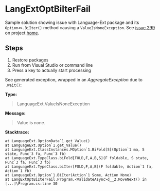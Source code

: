 # LangExtOptBiIterFail
Sample solution showing issue with Language-Ext package and its
`Option<>.BiIter()` method causing a `ValueIsNoneException`.
See [issue 299](https://github.com/louthy/language-ext/issues/299) on project
[home](https://github.com/louthy/language-ext/).

## Steps

1. Restore packages
1. Run from Visual Studio or command line
1. Press a key to actually start processing

See generated exception, wrapped in an *AggregateException* due to `.Wait()`:

**Type:**  
> LanguageExt.ValueIsNoneException

**Message:**  
> Value is none.

**Stacktrace:**  

```
at LanguageExt.OptionData`1.get_Value()
at LanguageExt.Option`1.get_Value()
at LanguageExt.ClassInstances.MOption`1.BiFold[S](Option`1 ma, S state, Func`3 fa, Func`3 fb)
at LanguageExt.TypeClass.biFold[FOLD,F,A,B,S](F foldable, S state, Func`3 fa, Func`3 fb)
at LanguageExt.TypeClass.biIter[FOLD,F,A,B](F foldable, Action`1 fa, Action`1 fb)
at LanguageExt.Option`1.BiIter(Action`1 Some, Action None)
at LangExtOptBiIterFail.Program.<ValidateAsync>d__2.MoveNext() in [...]\Program.cs:line 30
```
